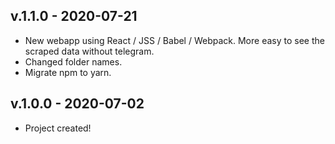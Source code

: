 ## v.1.1.0 - 2020-07-21

-   New webapp using React / JSS / Babel / Webpack. More easy to see the scraped data without telegram.
-   Changed folder names.
-   Migrate npm to yarn.

## v.1.0.0 - 2020-07-02

-   Project created!
